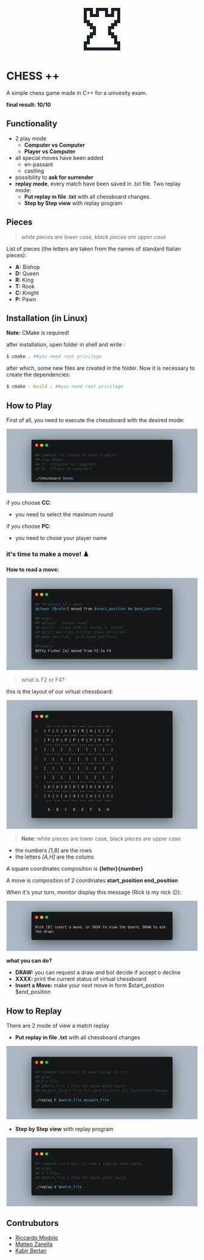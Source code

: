 <p align="center">
	<img src="docs/logo.png">
</p>

# CHESS ++

A simple chess game made in C++ for a univesity exam. 

**final result: 10/10**

## Functionality
- 2 play mode 
	- **Computer vs Computer**
	- **Player vs Computer**
- all special moves have been added 
	- en-passant
	- castling
- possibility to **ask for surrender**
- **replay mode**, every match have been saved in .txt file. Two replay mode:
	- **Put replay in file .txt** with all chessboard changes.
	- **Step by Step view** with replay program

## Pieces
>*white pieces are lower case, black pieces are upper case*

List of pieces (the letters are taken from the names of standard Italian pieces):
- **A:** Bishop
- **D:** Queen
- **R:** King
- **T:** Rook
- **C:** Knight
- **P:** Pawn

## Installation (in Linux)
**Note:** CMake is required!

after installation, open folder in shell and write :
```sh 
$ cmake . ##you need root privilege
```
after which, some new files are created in the folder. Now it is necessary to create the dependencies:
```sh 
$ cmake --build . ##you need root privilege
```


## How to Play

First of all, you need to execute the chessboard with the desired mode: 
<p align="center">
	<img src="docs/start_chessboard.png">
</p>

if you choose **CC**:
- you need to select the maximum round

if you choose **PC**:
- you need to chose your player name

### it's time to make a move! ♟️

**How to read a move:**

<p align="center">
	<img src="docs/how_to_read_a_move.png">
</p>

>what is F2 or F4?

this is the layout of our virtual chessboard:

<p align="center">
	<img src="docs/chessboard.png">
</p>

>**Note:** white pieces are lower case, black pieces are upper case

- the numbers *[1,8]* are the rows
- the letters *[A,H]* are the  colums

A square coordinates composition is **{letter}{number}**

A move is composition of 2  coordinates **start_position end_position**

When it's your turn, monitor display this message (Rick is my nick 😉):

<p align="center">
	<img src="docs/monitor_message.png">
</p>

**what you can do?**
- **DRAW:** you can request a draw and bot decide if accept o decline
- **XXXX:** print the current status of virtual chessboard
- **Insert a Move:** make your next move in form $start_postion $end_position


## How to Replay
There are 2 mode of  view a match replay
- **Put replay in file .txt** with all chessboard changes 
<p align="center">
	<img src="docs/export_replay.png">
</p>

- **Step by Step view** with replay program
<p align="center">
	<img src="docs/review_replay.png">
</p>

## Contrubutors

- [Riccardo Modolo](mailto:riccardo.modolo.1@studenti.unipd.it)
- [Matteo Zanella](mailto:matteo.zanella.3@studenti.unipd.it)
- [Kabir Bertan](mailto:kabir.bertan@studenti.unipd.it)